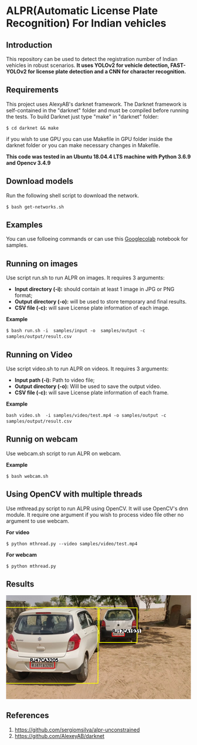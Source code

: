 # ALPR(Automatic License Plate Recognition) For Indian vehicles

## Introduction
This repository can be used to detect the registration number of Indian vehicles in robust scenarios. 
**It uses YOLOv2 for vehicle detection, FAST-YOLOv2 for license plate detection and a CNN for character recognition.**

## Requirements
This project uses AlexyAB's darknet framework. The Darknet framework is self-contained in the "darknet" folder
and must be compiled before running the tests. To build Darknet just type "make" in "darknet" folder:

```shellscript
$ cd darknet && make
```

if you wish to use GPU you can use Makefile in GPU folder inside the darknet folder or you can make necessary changes in Makefile.

**This code was tested in an Ubuntu 18.04.4 LTS machine with Python 3.6.9 and Opencv 3.4.9**

## Download models
Run the following shell script to download the network.
```shellscript
$ bash get-networks.sh
```

## Examples 
You can use folloeing commands or can use this [Googlecolab](/ALPR.ipynb) notebook for samples.

## Running on images
Use script run.sh to run ALPR on images. It requires 3 arguments:
* __Input directory (-i):__ should contain at least 1 image in JPG or PNG format;
* __Output directory (-o):__ will be used to store temporary and final results.
* __CSV file (-c):__ will save License plate information of each image.

**Example**
```shellscript
$ bash run.sh -i  samples/input -o  samples/output -c samples/output/result.csv
```

## Running on Video
Use script video.sh to run ALPR on videos. It requires 3 arguments:
* __Input path (-i):__ Path to video file;
* __Output directory (-o):__ Will be used to save the output video.
* __CSV file (-c):__ will save License plate information of each frame.

**Example**
```shellscript
bash video.sh  -i samples/video/test.mp4 -o samples/output -c samples/output/result.csv
```
## Runnig on webcam
Use webcam.sh script to run ALPR on webcam.

**Example**
```shellscript
$ bash webcam.sh
```

## Using OpenCV with multiple threads
Use mthread.py script to run ALPR using OpenCV. It will use OpenCV's dnn module. It require one argument if you wish to process video file other no argument to use webcam.

**For video**
```shellscript
$ python mthread.py --video samples/video/test.mp4
```
**For webcam**
```shellscript
$ python mthread.py
```


## Results
![Exmaple result](/output.png)



## References
1. https://github.com/sergiomsilva/alpr-unconstrained
2. https://github.com/AlexeyAB/darknet
